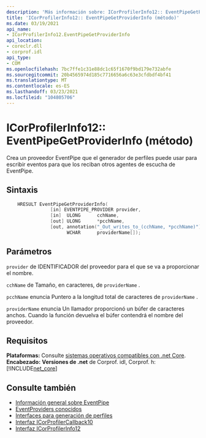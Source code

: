 ```yaml
---
description: 'Más información sobre: ICorProfilerInfo12:: EventPipeGetProviderInfo (método)'
title: 'ICorProfilerInfo12:: EventPipeGetProviderInfo (método)'
ms.date: 03/19/2021
api_name:
- ICorProfilerInfo12.EventPipeGetProviderInfo
api_location:
- coreclr.dll
- corprof.idl
api_type:
- COM
ms.openlocfilehash: 7bc7ffe1c31e88dc1c65f1670f9bd179e732abfe
ms.sourcegitcommit: 20b4565974d185c7716656a6c63e3cfdbdf4bf41
ms.translationtype: MT
ms.contentlocale: es-ES
ms.lasthandoff: 03/23/2021
ms.locfileid: "104805706"
---
```

# <a name="icorprofilerinfo12eventpipegetproviderinfo-method"></a>ICorProfilerInfo12:: EventPipeGetProviderInfo (método)

Crea un proveedor EventPipe que el generador de perfiles puede usar para escribir eventos para que los reciban otros agentes de escucha de EventPipe.
  
## <a name="syntax"></a>Sintaxis  
  
```cpp  
    HRESULT EventPipeGetProviderInfo(
                [in] EVENTPIPE_PROVIDER provider,
                [in]  ULONG      cchName,
                [out] ULONG      *pcchName,
                [out, annotation("_Out_writes_to_(cchName, *pcchName)")]
                      WCHAR      providerName[]);
```  
  
## <a name="parameters"></a>Parámetros

`provider` de IDENTIFICADOR del proveedor para el que se va a proporcionar el nombre.

`cchName` de Tamaño, en caracteres, de `providerName` .

`pcchName` enuncia Puntero a la longitud total de caracteres de `providerName` .

`providerName` enuncia Un llamador proporcionó un búfer de caracteres anchos. Cuando la función devuelva el búfer contendrá el nombre del proveedor.

## <a name="requirements"></a>Requisitos  

**Plataformas:** Consulte [sistemas operativos compatibles con .net Core](../../../core/install/windows.md?pivots=os-windows).
**Encabezado:** **Versiones de .net** de Corprof. idl, Corprof. h: [!INCLUDE[net_core](../../../../includes/net-core-50-md.md)]
  
## <a name="see-also"></a>Consulte también

- [Información general sobre EventPipe](../../../core/diagnostics/eventpipe.md)
- [EventProviders conocidos](../../../core/diagnostics/well-known-event-providers.md)
- [Interfaces para generación de perfiles](profiling-interfaces.md)
- [Interfaz ICorProfilerCallback10](icorprofilercallback10-interface.md)
- [Interfaz ICorProfilerInfo12](icorprofilerinfo12-interface.md)
